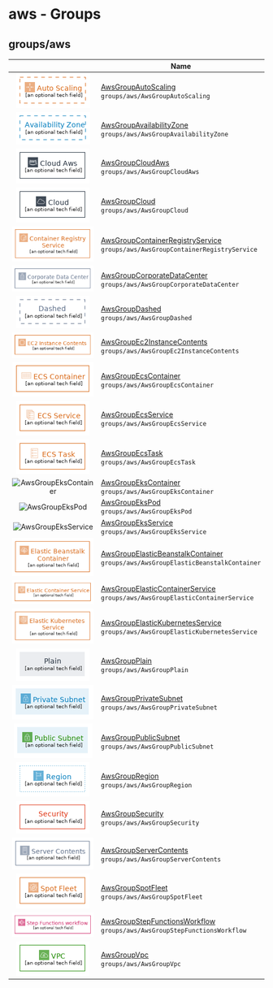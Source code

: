 # aws - Groups
## groups/aws
| | Name |
| :-: | --- |
| ![AwsGroupAutoScaling](AwsGroupAutoScaling.group.png) | [AwsGroupAutoScaling](AwsGroupAutoScaling.md)<br>`groups/aws/AwsGroupAutoScaling` |
| ![AwsGroupAvailabilityZone](AwsGroupAvailabilityZone.group.png) | [AwsGroupAvailabilityZone](AwsGroupAvailabilityZone.md)<br>`groups/aws/AwsGroupAvailabilityZone` |
| ![AwsGroupCloudAws](AwsGroupCloudAws.group.png) | [AwsGroupCloudAws](AwsGroupCloudAws.md)<br>`groups/aws/AwsGroupCloudAws` |
| ![AwsGroupCloud](AwsGroupCloud.group.png) | [AwsGroupCloud](AwsGroupCloud.md)<br>`groups/aws/AwsGroupCloud` |
| ![AwsGroupContainerRegistryService](AwsGroupContainerRegistryService.group.png) | [AwsGroupContainerRegistryService](AwsGroupContainerRegistryService.md)<br>`groups/aws/AwsGroupContainerRegistryService` |
| ![AwsGroupCorporateDataCenter](AwsGroupCorporateDataCenter.group.png) | [AwsGroupCorporateDataCenter](AwsGroupCorporateDataCenter.md)<br>`groups/aws/AwsGroupCorporateDataCenter` |
| ![AwsGroupDashed](AwsGroupDashed.group.png) | [AwsGroupDashed](AwsGroupDashed.md)<br>`groups/aws/AwsGroupDashed` |
| ![AwsGroupEc2InstanceContents](AwsGroupEc2InstanceContents.group.png) | [AwsGroupEc2InstanceContents](AwsGroupEc2InstanceContents.md)<br>`groups/aws/AwsGroupEc2InstanceContents` |
| ![AwsGroupEcsContainer](AwsGroupEcsContainer.group.png) | [AwsGroupEcsContainer](AwsGroupEcsContainer.md)<br>`groups/aws/AwsGroupEcsContainer` |
| ![AwsGroupEcsService](AwsGroupEcsService.group.png) | [AwsGroupEcsService](AwsGroupEcsService.md)<br>`groups/aws/AwsGroupEcsService` |
| ![AwsGroupEcsTask](AwsGroupEcsTask.group.png) | [AwsGroupEcsTask](AwsGroupEcsTask.md)<br>`groups/aws/AwsGroupEcsTask` |
| ![AwsGroupEksContainer](AwsGroupEksContainer.group.png) | [AwsGroupEksContainer](AwsGroupEksContainer.md)<br>`groups/aws/AwsGroupEksContainer` |
| ![AwsGroupEksPod](AwsGroupEksPod.group.png) | [AwsGroupEksPod](AwsGroupEksPod.md)<br>`groups/aws/AwsGroupEksPod` |
| ![AwsGroupEksService](AwsGroupEksService.group.png) | [AwsGroupEksService](AwsGroupEksService.md)<br>`groups/aws/AwsGroupEksService` |
| ![AwsGroupElasticBeanstalkContainer](AwsGroupElasticBeanstalkContainer.group.png) | [AwsGroupElasticBeanstalkContainer](AwsGroupElasticBeanstalkContainer.md)<br>`groups/aws/AwsGroupElasticBeanstalkContainer` |
| ![AwsGroupElasticContainerService](AwsGroupElasticContainerService.group.png) | [AwsGroupElasticContainerService](AwsGroupElasticContainerService.md)<br>`groups/aws/AwsGroupElasticContainerService` |
| ![AwsGroupElasticKubernetesService](AwsGroupElasticKubernetesService.group.png) | [AwsGroupElasticKubernetesService](AwsGroupElasticKubernetesService.md)<br>`groups/aws/AwsGroupElasticKubernetesService` |
| ![AwsGroupPlain](AwsGroupPlain.group.png) | [AwsGroupPlain](AwsGroupPlain.md)<br>`groups/aws/AwsGroupPlain` |
| ![AwsGroupPrivateSubnet](AwsGroupPrivateSubnet.group.png) | [AwsGroupPrivateSubnet](AwsGroupPrivateSubnet.md)<br>`groups/aws/AwsGroupPrivateSubnet` |
| ![AwsGroupPublicSubnet](AwsGroupPublicSubnet.group.png) | [AwsGroupPublicSubnet](AwsGroupPublicSubnet.md)<br>`groups/aws/AwsGroupPublicSubnet` |
| ![AwsGroupRegion](AwsGroupRegion.group.png) | [AwsGroupRegion](AwsGroupRegion.md)<br>`groups/aws/AwsGroupRegion` |
| ![AwsGroupSecurity](AwsGroupSecurity.group.png) | [AwsGroupSecurity](AwsGroupSecurity.md)<br>`groups/aws/AwsGroupSecurity` |
| ![AwsGroupServerContents](AwsGroupServerContents.group.png) | [AwsGroupServerContents](AwsGroupServerContents.md)<br>`groups/aws/AwsGroupServerContents` |
| ![AwsGroupSpotFleet](AwsGroupSpotFleet.group.png) | [AwsGroupSpotFleet](AwsGroupSpotFleet.md)<br>`groups/aws/AwsGroupSpotFleet` |
| ![AwsGroupStepFunctionsWorkflow](AwsGroupStepFunctionsWorkflow.group.png) | [AwsGroupStepFunctionsWorkflow](AwsGroupStepFunctionsWorkflow.md)<br>`groups/aws/AwsGroupStepFunctionsWorkflow` |
| ![AwsGroupVpc](AwsGroupVpc.group.png) | [AwsGroupVpc](AwsGroupVpc.md)<br>`groups/aws/AwsGroupVpc` |
